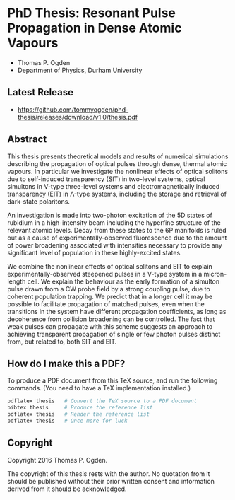 # PhD Thesis: Resonant Pulse Propagation in Dense Atomic Vapours

- Thomas P. Ogden
- Department of Physics, Durham University

## Latest Release

- https://github.com/tommyogden/phd-thesis/releases/download/v1.0/thesis.pdf

## Abstract

  This thesis presents theoretical models and results of numerical simulations
  describing the propagation of optical pulses through dense, thermal atomic
  vapours. In particular we investigate the nonlinear effects of optical
  solitons due to self-induced transparency (SIT) in two-level systems,
  optical simultons in V-type three-level systems and electromagnetically
  induced transparency (EIT) in Λ-type systems, including the
  storage and retrieval of dark-state polaritons.

  An investigation is made into two-photon excitation of the 5D states of
  rubidium in a high-intensity beam including the hyperfine structure of the
  relevant atomic levels. Decay from these states to the 6P manifolds is ruled
  out as a cause of experimentally-observed fluorescence due to the amount of
  power broadening associated with intensities necessary to provide any
  significant level of population in these highly-excited states.

  We combine the nonlinear effects of optical solitons and EIT to
  explain experimentally-observed steepened pulses in a V-type system in a
  micron-length cell. We explain the behaviour as the early formation of a
  simulton pulse drawn from a CW probe field by a strong coupling
  pulse, due to coherent population trapping. We predict that in a longer cell
  it may be possible to facilitate propagation of matched pulses, even when the
  transitions in the system have different propagation coefficients, as long as
  decoherence from collision broadening can be controlled. The fact that weak
  pulses can propagate with this scheme suggests an approach to achieving
  transparent propagation of single or few photon pulses distinct from, but
  related to, both SIT and EIT.

## How do I make this a PDF?

To produce a PDF document from this TeX source, and run the following commands.
(You need to have a TeX implementation installed.)

```bash
pdflatex thesis   # Convert the TeX source to a PDF document
bibtex thesis     # Produce the reference list
pdflatex thesis   # Render the reference list
pdflatex thesis   # Once more for luck
```

## Copyright

Copyright 2016 Thomas P. Ogden.

The copyright of this thesis rests with the author. No quotation
from it should be published without their prior written consent and
information derived from it should be acknowledged.
